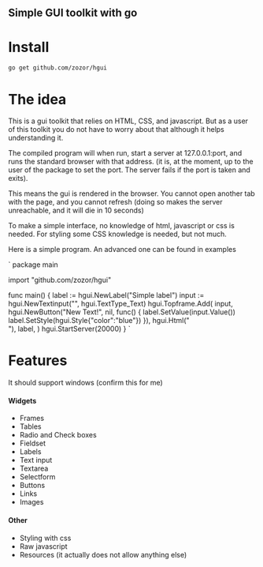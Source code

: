 Simple GUI toolkit with go
------------------------------

Install
===========================

`go get github.com/zozor/hgui`


The idea
===========================

This is a gui toolkit that relies on HTML, CSS, and javascript. But as a user of this toolkit you do not have to worry about that
although it helps understanding it.

The compiled program will when run, start a server at 127.0.0.1:port, and runs the standard browser with that address.
(it is, at the moment, up to the user of the package to set the port. The server fails if the port is taken and exits).

This means the gui is rendered in the browser. You cannot open another tab with the page, and you cannot refresh
(doing so makes the server unreachable, and it will die in 10 seconds)

To make a simple interface, no knowledge of html, javascript or css is needed. For styling some CSS knowledge is needed, but not much.

Here is a simple program. An advanced one can be found in examples

`
package main

import "github.com/zozor/hgui"

func main() {
	label := hgui.NewLabel("Simple label")
	input := hgui.NewTextinput("", hgui.TextType_Text)
	hgui.Topframe.Add(
		input, 
		hgui.NewButton("New Text!", nil, func() {
			label.SetValue(input.Value())
			label.SetStyle(hgui.Style{"color":"blue"})
		}),
		hgui.Html("<br/>"), 
		label,
	)
	hgui.StartServer(20000)
}
`

Features
===========================
It should support windows (confirm this for me)

#### Widgets

- Frames
- Tables
- Radio and Check boxes
- Fieldset
- Labels
- Text input
- Textarea
- Selectform
- Buttons
- Links
- Images

#### Other
- Styling with css
- Raw javascript
- Resources (it actually does not allow anything else)